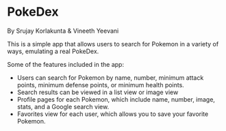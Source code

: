 # PokeDex

By Srujay Korlakunta & Vineeth Yeevani

This is a simple app that allows users to search for Pokemon in a variety of ways, emulating a real PokeDex.

Some of the features included in the app:
* Users can search for Pokemon by name, number, minimum attack points, minimum defense points, or minimum health points.
* Search results can be viewed in a list view or image view
* Profile pages for each Pokemon, which include name, number, image, stats, and a Google search view.
* Favorites view for each user, which allows you to save your favorite Pokemon.
